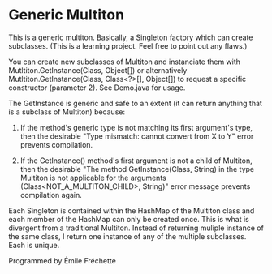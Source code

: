 # Generic Multiton

This is a generic multiton. Basically, a Singleton factory which can create subclasses.
(This is a learning project. Feel free to point out any flaws.)

You can create new subclasses of Multiton and instanciate them with Mutltiton.GetInstance(Class<T>, Object[]) or alternatively Mutltiton.GetInstance(Class<T>, Class<?>[], Object[]) to request a specific constructor (parameter 2). See Demo.java for usage.

The GetInstance is generic and safe to an extent (it can return anything that is a subclass of Multiton) because:

1. If the method's generic type is not matching its first argument's type, then the desirable "Type mismatch: cannot convert from X to Y" error prevents compilation. 

2. If the GetInstance() method's first argument is not a child of Multiton, then the desirable "The method GetInstance(Class<T>, String) in the type Multiton is not applicable for the arguments (Class<NOT_A_MULTITON_CHILD>, String)" error message prevents compilation again.

Each Singleton is contained within the HashMap of the Multiton class and each member of the HashMap can only be created once.
This is what is divergent from a traditional Multiton. Instead of returning muliple instance of the same class, I return one instance of any of the multiple subclasses. Each is unique.
 
 Programmed by
 Émile Fréchette
